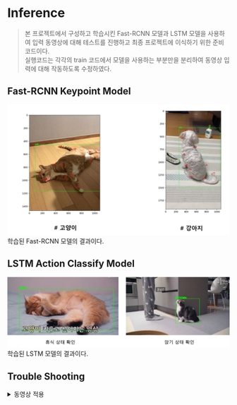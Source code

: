 # Inference
> 본 프로젝트에서 구성하고 학습시킨 Fast-RCNN 모델과 LSTM 모델을 사용하여 입력 동영상에 대해 테스트를 진행하고 최종 프로젝트에 이식하기 위한 준비 코드이다.  
> 실행코드는 각각의 train 코드에서 모델을 사용하는 부분만을 분리하여 동영상 입력에 대해 작동하도록 수정하였다.

## Fast-RCNN Keypoint Model
<img src=https://github.com/YUYUJIN/animalPoseTrain/blob/main/images/fast_rcnn_result.png></img>  
학습된 Fast-RCNN 모델의 결과이다.

## LSTM Action Classify Model
<img src=https://github.com/YUYUJIN/animalPoseTrain/blob/main/images/lstm_result.png></img>  
학습된 LSTM 모델의 결과이다.

## Trouble Shooting
<details>
<summary>동영상 적용</summary>

기존의 학습 데이터는 프레임 당 데이터여서 묶어서 처리하면 최종 데이터를 구성할 수 있었다. 하지만 실제 데이터는 프레임 당 계속해서 발생하므로 이를 평균내어 동작 저장하고 Queue 구조를 이용하여 새로운 데이터가 들어오면 기존의 데이터를 밀어내고 Queue 내의 데이터 전체가 모델의 입력으로 사용되는 방식으로 구성하여 해결하였다.
<(lstm_queue)이미지>
</details>